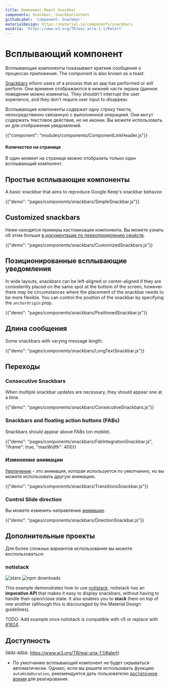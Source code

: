 ```yaml
---
title: Компонент React Snackbar
components: Snackbar, SnackbarContent
githubLabel: 'component: Snackbar'
materialDesign: https://material.io/components/snackbars
waiAria: 'https://www.w3.org/TR/wai-aria-1.1/#alert'
---
```


# Всплывающий компонент

<p class="description">Всплывающие компоненты показывают краткие сообщения о процессах приложения. The component is also known as a toast.</p>

[Snackbars](https://material.io/design/components/snackbars.html) inform users of a process that an app has performed or will perform. Они времени отображаются в нижней части экрана (данное поведение можно изменить). They shouldn't interrupt the user experience, and they don't require user input to disappear.

Всплывающие компоненты содержат одну строку текста, непосредственно связанную с выполненной операцией. Они могут содержать текстовое действие, но не иконки. Вы можете использовать их для отображения уведомлений.

{{"component": "modules/components/ComponentLinkHeader.js"}}

#### Количество на странице

В один момент на странице можно отобразить только один всплывающий компонент.

## Простые всплывающие компоненты

A basic snackbar that aims to reproduce Google Keep's snackbar behavior.

{{"demo": "pages/components/snackbars/SimpleSnackbar.js"}}

## Customized snackbars

Ниже находятся примеры кастомизации компонента. Вы можете узнать об этом больше [в документации по переопределению свойств](/customization/how-to-customize/).

{{"demo": "pages/components/snackbars/CustomizedSnackbars.js"}}

## Позиционированные всплывающие уведомления

In wide layouts, snackbars can be left-aligned or center-aligned if they are consistently placed on the same spot at the bottom of the screen, however there may be circumstances where the placement of the snackbar needs to be more flexible. You can control the position of the snackbar by specifying the `anchorOrigin` prop.

{{"demo": "pages/components/snackbars/PositionedSnackbar.js"}}

## Длина сообщения

Some snackbars with varying message length.

{{"demo": "pages/components/snackbars/LongTextSnackbar.js"}}

## Переходы

### Consecutive Snackbars

When multiple snackbar updates are necessary, they should appear one at a time.

{{"demo": "pages/components/snackbars/ConsecutiveSnackbars.js"}}

### Snackbars and floating action buttons (FABs)

Snackbars should appear above FABs (on mobile).

{{"demo": "pages/components/snackbars/FabIntegrationSnackbar.js", "iframe": true, "maxWidth": 400}}

### Изменение анимации

[Увеличение](/components/transitions/#grow) - это анимация, которая используется по умолчанию, но вы можете использовать другую анимацию.

{{"demo": "pages/components/snackbars/TransitionsSnackbar.js"}}

### Control Slide direction

Вы можете изменить направление [анимации](/components/transitions/#slide).

{{"demo": "pages/components/snackbars/DirectionSnackbar.js"}}

## Дополнительные проекты

Для более сложных вариантов использования вы можете воспользоваться:

### notistack

![stars](https://img.shields.io/github/stars/iamhosseindhv/notistack.svg?style=social&label=Stars) ![npm downloads](https://img.shields.io/npm/dm/notistack.svg)

This example demonstrates how to use [notistack](https://github.com/iamhosseindhv/notistack). notistack has an **imperative API** that makes it easy to display snackbars, without having to handle their open/close state. It also enables you to **stack** them on top of one another (although this is discouraged by the Material Design guidelines).

TODO: Add example once notistack is compatible with v5 or replace with [#1824](https://github.com/mui-org/material-ui/issues/1824).

## Доступность

(WAI-ARIA: https://www.w3.org/TR/wai-aria-1.1/#alert)

- По умолчанию всплывающий компонент не будет скрываться автоматически. Однако, если вы решите использовать функцию `autoHideDuration`, рекомендуется дать пользователю [достаточное время](https://www.w3.org/TR/UNDERSTANDING-WCAG20/time-limits.html) для реагирования.
